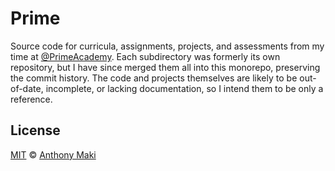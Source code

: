 # Prime

Source code for curricula, assignments, projects, and assessments from my time at [@PrimeAcademy](https://github.com/PrimeAcademy). Each subdirectory was formerly its own repository, but I have since merged them all into this monorepo, preserving the commit history. The code and projects themselves are likely to be out-of-date, incomplete, or lacking documentation, so I intend them to be only a reference. 

## License

[MIT](https://github.com/4cm4k1/prime/blob/master/LICENSE) © [Anthony Maki](https://anthony.codes)